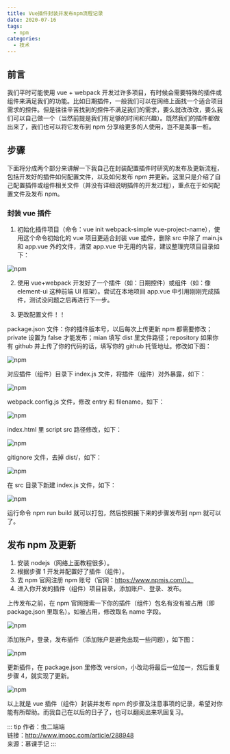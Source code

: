 ```yaml
---
title: Vue插件封装并发布npm流程记录
date: 2020-07-16
tags:
  - npm
categories:
  - 技术
---
```


## 前言

我们平时可能使用 vue + webpack 开发过许多项目，有时候会需要特殊的插件或组件来满足我们的功能。比如日期插件，一般我们可以在网络上面找一个适合项目需求的控件。但是往往辛苦找到的控件不满足我们的需求，要么就改改改，要么我们可以自己做一个（当然前提是我们有足够的时间和兴趣）。既然我们的插件都做出来了，我们也可以将它发布到 npm 分享给更多的人使用，岂不是美事一桩。

## 步骤

下面将分成两个部分来讲解一下我自己在封装配置插件时研究的发布及更新流程，包括开发好的插件如何配置文件，以及如何发布 npm 并更新。这里只是介绍了自己配置插件或组件相关文件（并没有详细说明插件的开发过程），重点在于如何配置文件及发布 npm。

### 封装 vue 插件

1. 初始化插件项目（命令：vue init webpack-simple vue-project-name），使用这个命令初始化的 vue 项目更适合封装 vue 插件，删除 src 中除了 main.js 和 app.vue 外的文件，清空 app.vue 中无用的内容，建议整理完项目目录如下：

![npm](https://6368-chenjie-blog-88b4b7-1302547066.tcb.qcloud.la/blogs/技术/20200716/1.png)

2. 使用 vue+webpack 开发好了一个插件（如：日期控件）或组件（如：像 element-ui 这种前端 UI 框架）。尝试在本地项目 app.vue 中引用刚刚完成插件，测试没问题之后再进行下一步。

3. 更改配置文件！！

package.json 文件：你的插件版本号，以后每次上传更新 npm 都需要修改；private 设置为 false 才能发布；mian 填写 dist 里文件路径；repository 如果你有 github 并上传了你的代码的话，填写你的 github 托管地址。修改如下图：

![npm](https://6368-chenjie-blog-88b4b7-1302547066.tcb.qcloud.la/blogs/技术/20200716/2.png)

对应插件（组件）目录下 index.js 文件，将插件（组件）对外暴露，如下：

![npm](https://6368-chenjie-blog-88b4b7-1302547066.tcb.qcloud.la/blogs/技术/20200716/3.png)

webpack.config.js 文件，修改 entry 和 filename，如下：

![npm](https://6368-chenjie-blog-88b4b7-1302547066.tcb.qcloud.la/blogs/技术/20200716/4.png)

index.html 里 script src 路径修改，如下：

![npm](https://6368-chenjie-blog-88b4b7-1302547066.tcb.qcloud.la/blogs/技术/20200716/5.png)

gitignore 文件，去掉 dist/，如下：

![npm](https://6368-chenjie-blog-88b4b7-1302547066.tcb.qcloud.la/blogs/技术/20200716/6.png)

在 src 目录下新建 index.js 文件，如下：

![npm](https://6368-chenjie-blog-88b4b7-1302547066.tcb.qcloud.la/blogs/技术/20200716/7.png)

运行命令 npm run build 就可以打包，然后按照接下来的步骤发布到 npm 就可以了。

## 发布 npm 及更新

1. 安装 nodejs（网络上面教程很多）。
2. 根据步骤 1 开发并配置好了插件（组件）。
3. 去 npm 官网注册 npm 账号（官网：https://www.npmjs.com/）。
4. 进入你开发的插件（组件）项目目录，添加账户、登录、发布。

上传发布之前，在 npm 官网搜索一下你的插件（组件）包名有没有被占用（即 package.json 里取名）。如被占用，修改取名 name 字段。

![npm](https://6368-chenjie-blog-88b4b7-1302547066.tcb.qcloud.la/blogs/技术/20200716/8.png)

添加账户，登录，发布插件（添加账户是避免出现一些问题），如下图：

![npm](https://6368-chenjie-blog-88b4b7-1302547066.tcb.qcloud.la/blogs/技术/20200716/9.png)

更新插件，在 package.json 里修改 version，小改动将最后一位加一，然后重复步骤 4，就实现了更新。

![npm](https://6368-chenjie-blog-88b4b7-1302547066.tcb.qcloud.la/blogs/技术/20200716/10.png)

以上就是 vue 插件（组件）封装并发布 npm 的步骤及注意事项的记录，希望对你能有所帮助。而我自己在以后的日子了，也可以翻阅出来巩固复习。

::: tip
作者：虫二端端 <br>
链接：http://www.imooc.com/article/288948 <br>
来源：慕课手记
:::
